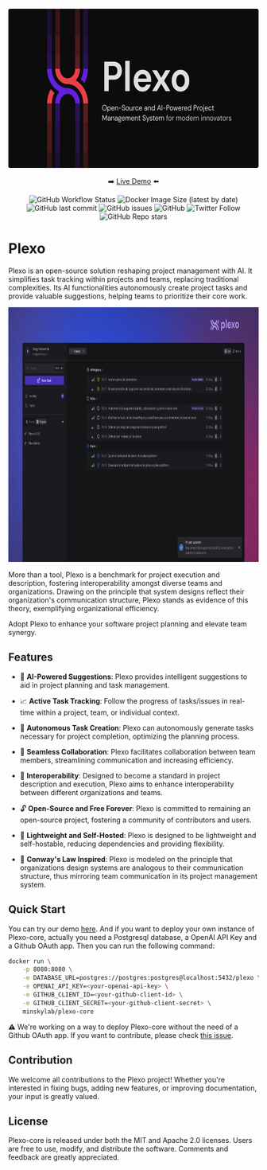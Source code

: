 <p align="center">
  <img alt="Plexo | Open-Source and AI-Powered Project Management System for modern innovators" src="/public/plexo_gh_banner.png" style="width:auto; height:320px">
</p>

<p align="center">
 ➡️ <a href="https://demo.plexo.app/">Live Demo</a> ⬅️
</p>

<p align="center">
  <img alt="GitHub Workflow Status" src="https://img.shields.io/github/actions/workflow/status/minskylab/plexo-core/registry-docker.yml">
  <img alt="Docker Image Size (latest by date)" src="https://img.shields.io/docker/image-size/minskylab/plexo">
  <img alt="GitHub last commit" src="https://img.shields.io/github/last-commit/minskylab/plexo-core">
  <img alt="GitHub issues" src="https://img.shields.io/github/issues/minskylab/plexo-core">
  <img alt="GitHub" src="https://img.shields.io/github/license/minskylab/plexo-core">
  <img alt="Twitter Follow" src="https://img.shields.io/twitter/follow/plexoapp?style=social">
  <img alt="GitHub Repo stars" src="https://img.shields.io/github/stars/minskylab/plexo-core?style=social"> 
</p>

# Plexo

Plexo is an open-source solution reshaping project management with AI. It simplifies task tracking within projects and teams, replacing traditional complexities. Its AI functionalities autonomously create project tasks and provide valuable suggestions, helping teams to prioritize their core work.

<p align="center">
  <img alt="Plexo Platform Screenshot" src="/public/plexo_platform_demo_2.png" height="512" width="auto" >
</p>

More than a tool, Plexo is a benchmark for project execution and description, fostering interoperability amongst diverse teams and organizations. Drawing on the principle that system designs reflect their organization's communication structure, Plexo stands as evidence of this theory, exemplifying organizational efficiency.

Adopt Plexo to enhance your software project planning and elevate team synergy.

## Features

- 🧠 **AI-Powered Suggestions**: Plexo provides intelligent suggestions to aid in project planning and task management.

- 📈 **Active Task Tracking**: Follow the progress of tasks/issues in real-time within a project, team, or individual context.

- 🤖 **Autonomous Task Creation**: Plexo can autonomously generate tasks necessary for project completion, optimizing the planning process.

- 🤝 **Seamless Collaboration**: Plexo facilitates collaboration between team members, streamlining communication and increasing efficiency.

- 🔀 **Interoperability**: Designed to become a standard in project description and execution, Plexo aims to enhance interoperability between different organizations and teams.

- 🔓 **Open-Source and Free Forever**: Plexo is committed to remaining an open-source project, fostering a community of contributors and users.

- 🍃 **Lightweight and Self-Hosted**: Plexo is designed to be lightweight and self-hostable, reducing dependencies and providing flexibility.

- 🔄 **Conway's Law Inspired**: Plexo is modeled on the principle that organizations design systems are analogous to their communication structure, thus mirroring team communication in its project management system.

## Quick Start

You can try our demo [here](https://demo.plexo.app/). And if you want to deploy your own instance of Plexo-core, actually you need a Postgresql database, a OpenAI API Key and a Github OAuth app. Then you can run the following command:

```bash
docker run \
    -p 8080:8080 \
    -e DATABASE_URL=postgres://postgres:postgres@localhost:5432/plexo \
    -e OPENAI_API_KEY=<your-openai-api-key> \
    -e GITHUB_CLIENT_ID=<your-github-client-id> \
    -e GITHUB_CLIENT_SECRET=<your-github-client-secret> \
    minskylab/plexo-core
```

⚠️ We're working on a way to deploy Plexo-core without the need of a Github OAuth app. If you want to contribute, please check [this issue](https://github.com/minskylab/plexo-core/issues/9).

<!-- ## Technologies and Programming Languages

The project uses Rust as its language and the other main functional technologies are async GraphQL and Hashura with a Postgresql database. On the other hand, Docker is used to deploy other instances.

## System Requirements

Plexo-core is a lightweight program thanks to how rust works, and does not require almost any system resources.

## Dependencies and Prerequisites

Before using Plexo-core, users need to install Docker.

## Installation and Usage

To install and run Plexo-core on their machines, users can follow these steps:

1. Install Docker on your machine if it's not already installed.
2. Pull the Plexo-core Docker image from the repository.
3. Run the Docker image.

## Usage Instructions and Examples

To use Plexo-core, users can run a GraphQL playground and test the queries, mutations, and subscriptions.
If you are using a local deployment of the project go to [0.0.0.0:8080/playground](http://0.0.0.0:8080/playground) or [localhost:8080/playground](http://localhost:8080/playground).

# Development Progress and Roadmap

- [x] User Creation
- [x] Creation, update and deletion of basic objects
- [x] Sub-queries for each object
- [x] Async GraphQL dataloader
- [ ] Real-time Subscriptions
- [ ] AI Suggestions
- [ ] Automatic task creation

## How it is designed, for devs

Plexo-core as a whole runs around certain objects. This ibjects have queries, sub-queries, mutations and subscriptions set-up around them as possible interactions.

The objects are:

- Labels
- Members
- Projects
- Tasks
- Teams

General queries, mutations and subscriptions can be found on those files. On the other hand specific, sub-quieries for each object can be found inside each respective object file.

Aditionally the loaders folder includes an implementation of a data loader to soften the amount of requests made to the database. -->

## Contribution

We welcome all contributions to the Plexo project! Whether you're interested in fixing bugs, adding new features, or improving documentation, your input is greatly valued.

## License

Plexo-core is released under both the MIT and Apache 2.0 licenses. Users are free to use, modify, and distribute the software. Comments and feedback are greatly appreciated.
